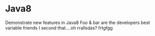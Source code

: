 # Java8
Demonstrate new features in Java8
Foo & bar are the developers best variable friends
I second that....oh rrallsdas?
frtgfgg